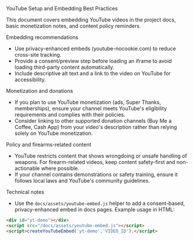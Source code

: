 YouTube Setup and Embedding Best Practices

This document covers embedding YouTube videos in the project docs, basic monetization notes, and content policy reminders.

Embedding recommendations
- Use privacy-enhanced embeds (youtube-nocookie.com) to reduce cross-site tracking.
- Provide a consent/preview step before loading an iframe to avoid loading third-party content automatically.
- Include descriptive alt text and a link to the video on YouTube for accessibility.

Monetization and donations
- If you plan to use YouTube monetization (ads, Super Thanks, memberships), ensure your channel meets YouTube's eligibility requirements and complies with their policies.
- Consider linking to other supported donation channels (Buy Me a Coffee, Cash App) from your video's description rather than relying solely on YouTube monetization.

Policy and firearms-related content
- YouTube restricts content that shows wrongdoing or unsafe handling of weapons. For firearm-related videos, keep content safety-first and non-actionable where possible.
- If your channel contains demonstrations or safety training, ensure it follows local laws and YouTube's community guidelines.

Technical notes
- Use the `docs/assets/youtube-embed.js` helper to add a consent-based, privacy-enhanced embed in docs pages. Example usage in HTML:

```html
<div id="yt-demo"></div>
<script src="/docs/assets/youtube-embed.js"></script>
<script>createYouTubeEmbed('yt-demo','VIDEO_ID');</script>
```
